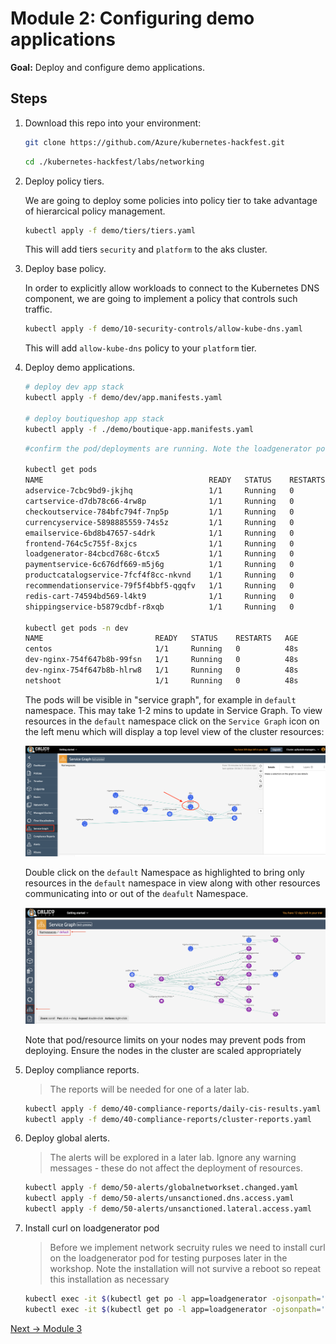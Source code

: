 # Module 2: Configuring demo applications

**Goal:** Deploy and configure demo applications.

## Steps

1. Download this repo into your environment:

    ```bash
    git clone https://github.com/Azure/kubernetes-hackfest.git
    ```
    
    ```bash
    cd ./kubernetes-hackfest/labs/networking
    ```


2. Deploy policy tiers.

    We are going to deploy some policies into policy tier to take advantage of hierarcical policy management.

    ```bash
    kubectl apply -f demo/tiers/tiers.yaml
    ```

    This will add tiers `security` and `platform` to the aks cluster. 



3. Deploy base policy.

    In order to explicitly allow workloads to connect to the Kubernetes DNS component, we are going to implement a policy that controls such traffic.

    ```bash
    kubectl apply -f demo/10-security-controls/allow-kube-dns.yaml
    ```

    This will add `allow-kube-dns` policy to your `platform` tier.
    

4. Deploy demo applications.

    ```bash
    # deploy dev app stack
    kubectl apply -f demo/dev/app.manifests.yaml

    # deploy boutiqueshop app stack
    kubectl apply -f ./demo/boutique-app.manifests.yaml
    ```
    
    ```bash
    #confirm the pod/deployments are running. Note the loadgenerator pod waits for the frontend pod to respond to http calls before coming up and can take a few minutes. Eventually, the status of the pods in the default namespace will look as follows: 
    
    kubectl get pods
    NAME                                     READY   STATUS    RESTARTS   AGE
    adservice-7cbc9bd9-jkjhq                 1/1     Running   0          86s
    cartservice-d7db78c66-4rw8p              1/1     Running   0          87s
    checkoutservice-784bfc794f-7np5p         1/1     Running   0          87s
    currencyservice-5898885559-74s5z         1/1     Running   0          86s
    emailservice-6bd8b47657-s4drk            1/1     Running   0          87s
    frontend-764c5c755f-8xjcs                1/1     Running   0          87s
    loadgenerator-84cbcd768c-6tcx5           1/1     Running   0          87s
    paymentservice-6c676df669-m5j6g          1/1     Running   0          87s
    productcatalogservice-7fcf4f8cc-nkvnd    1/1     Running   0          87s
    recommendationservice-79f5f4bbf5-qgqfv   1/1     Running   0          87s
    redis-cart-74594bd569-l4kt9              1/1     Running   0          86s
    shippingservice-b5879cdbf-r8xqb          1/1     Running   0          86s

    kubectl get pods -n dev
    NAME                         READY   STATUS    RESTARTS   AGE
    centos                       1/1     Running   0          48s
    dev-nginx-754f647b8b-99fsn   1/1     Running   0          48s
    dev-nginx-754f647b8b-hlrw8   1/1     Running   0          48s
    netshoot                     1/1     Running   0          48s
    ```

    The pods will be visible in "service graph", for example in `default` namespace. This may take 1-2 mins to update in Service Graph. To view resources in the `default` namespace click on the `Service Graph` icon on the left menu which will display a top level view of the cluster resources:
    <br>
    
    ![service-graph-top level](../img/service-graph-top-level.png)
    
    Double click on the `default` Namespace as highlighted to bring only resources in the `default` namespace in view along with other resources communicating into or out of the `deafult` Namespace.
    <br>
    
      ![service-graph-default](../img/service-graph-default.png)

    Note that pod/resource limits on your nodes may prevent pods from deploying. Ensure the nodes in the cluster are scaled appropriately

5. Deploy compliance reports.

    >The reports will be needed for one of a later lab.

    ```bash
    kubectl apply -f demo/40-compliance-reports/daily-cis-results.yaml
    kubectl apply -f demo/40-compliance-reports/cluster-reports.yaml
    ```

6. Deploy global alerts.

    >The alerts will be explored in a later lab. Ignore any warning messages - these do not affect the deployment of resources.

    ```bash
    kubectl apply -f demo/50-alerts/globalnetworkset.changed.yaml
    kubectl apply -f demo/50-alerts/unsanctioned.dns.access.yaml
    kubectl apply -f demo/50-alerts/unsanctioned.lateral.access.yaml
    ```

7. Install curl on loadgenerator pod
 
    > Before we implement network secruity rules we need to install curl on the loadgenerator pod for testing purposes later in the workshop. Note the installation will not survive a reboot so repeat this installation as necessary

    ```bash
    kubectl exec -it $(kubectl get po -l app=loadgenerator -ojsonpath='{.items[0].metadata.name}') -- sh -c 'apt-get update'
    kubectl exec -it $(kubectl get po -l app=loadgenerator -ojsonpath='{.items[0].metadata.name}') -- sh -c 'apt install curl -y'
    ```

[Next -> Module 3](../modules/using-security-controls.md)
